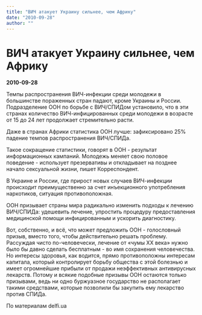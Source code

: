 ```yaml
---
title: "ВИЧ атакует Украину сильнее, чем Африку"
date: "2010-09-28"
author: ""
---
```


# ВИЧ атакует Украину сильнее, чем Африку

**2010-09-28** 

Темпы распространения ВИЧ-инфекции среди молодежи в большинстве пораженных стран падают, кроме Украины и России. Подразделение ООН по борьбе с ВИЧ/СПИДом установило, что в эти странах количество ВИЧ-инфицированных среди молодежи в возрасте от 15 до 24 лет продолжает стремительно расти. 

Даже в странах Африки статистика ООН лучше: зафиксировано 25% падение темпов распространения ВИЧ/СПИДа.

Такое сокращение статистики, говорят в ООН - результат информационных кампаний. Молодежь меняет свою половое поведение - использует презервативы и откладывает на позднее начало сексуальной жизни, пишет Корреспондент.

В Украине и России, где прирост новых случаев ВИЧ-инфекции происходит преимущественно за счет инъекционного употребления наркотиков, ситуация противоположная.

ООН призывает страны мира радикально изменить подходы к лечению ВИЧ/СПИДа: удешевить лечение, упростить процедуру предоставления медицинской помощи инфицированным и ускорить диагностику.

Вот, собственно, и всё, что может предложить ООН - голословный призыв, вместо того, чтобы действительно решать проблему. Рассуждая чисто по-человечески, лечение от «чумы ХХ века» нужно было бы давно сделать бесплатным - во имя сохранения человечества. Но интересы здоровья, как водится, прямо противоположны интересам капитала, который контролирует борьбу общества с этой болезнью и имеет огромнейшие прибыли от продажи неэффективных антивирусных лекарств. Потому и всякие подобные призывы ООН остаются только призывами, ведь ни одно буржуазное государство не располагает такими средствами, которые позволили бы закупить ему лекарство против СПИДа.

По материалам delfi.ua